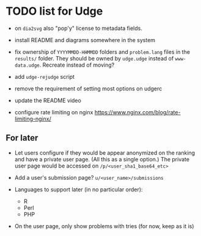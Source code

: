 TODO list for Udge
==================

* on `dia2svg` also "pop'y" license to metadata fields.

* install README and diagrams somewhere in the system

* fix ownership of `YYYYMMDD-HHMMDD` folders and `problem.lang` files
  in the `results/` folder.
  They should be owned by `udge.udge` instead of `www-data.udge`.
  Recreate instead of moving?

* add `udge-rejudge` script

* remove the requirement of setting most options on udgerc

* update the README video

* configure rate limiting on nginx
  https://www.nginx.com/blog/rate-limiting-nginx/


For later
---------

* Let users configure if they would be appear anonymized on the ranking and
  have a private user page.  (All this as a single option.)
  The private user page would be accessed on `/p/<user_sha1_base64_etc>`

* Add a user's submission page?  `u/<user_name>/submissions`

* Languages to support later (in no particular order):

	- R
	- Perl
	- PHP

* On the user page, only show problems with tries (for now, keep as it is)
